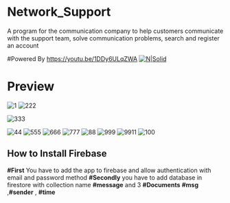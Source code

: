 # Network_Support
A program for the communication company to help customers communicate with the support team, solve communication problems, search and register an account

#Powered By
https://youtu.be/1DDy6ULqZWA
[![N|Solid](https://user-images.githubusercontent.com/86790667/149276936-63d106e1-c37d-469a-a4cb-0b799ed8fae7.png)](http://afak.epizy.com/)
 
# Preview

![1](https://user-images.githubusercontent.com/86790667/149275639-86db6c7c-734c-4af0-8103-147cbc3c0d42.png)
![222](https://user-images.githubusercontent.com/86790667/149275689-ad9c0a14-7e5b-49c3-84cd-6b4a4e7f32cd.png)

![333](https://user-images.githubusercontent.com/86790667/149275731-18750dc1-ee75-40c6-bcdd-c561ac833e33.png)

![44](https://user-images.githubusercontent.com/86790667/149276767-ae987878-e3a6-4813-a325-b782f0a9e190.png)
![555](https://user-images.githubusercontent.com/86790667/149276774-55da98df-eac6-407a-867d-152fe922aaa4.png)
![666](https://user-images.githubusercontent.com/86790667/149276780-aaed00b6-0649-4df8-a287-452b32fa0e0e.png)
![777](https://user-images.githubusercontent.com/86790667/149276784-c7bcd244-cd94-4363-8dfd-8e2bb519de01.png)
![88](https://user-images.githubusercontent.com/86790667/149276798-6943c1e0-638d-42b4-882c-0981a4bf0447.png)
![999](https://user-images.githubusercontent.com/86790667/149276805-dd81560b-748f-4c80-a9c1-54902d23b7ad.png)
![9911](https://user-images.githubusercontent.com/86790667/149276818-305ea7b0-ace3-4f47-9157-aa2df5fa6bbd.png)
![100](https://user-images.githubusercontent.com/86790667/149276744-388d533f-cfc0-450f-9d70-f0ede0ef461a.png)


## **How to Install Firebase**
**#First**
You have to add the app to firebase and allow authentication with email and password method
**#Secondly**
you have to add database in firestore 
with collection name **#message** and 3 **#Documents**   **#msg** ,**#sender** , **#time**
